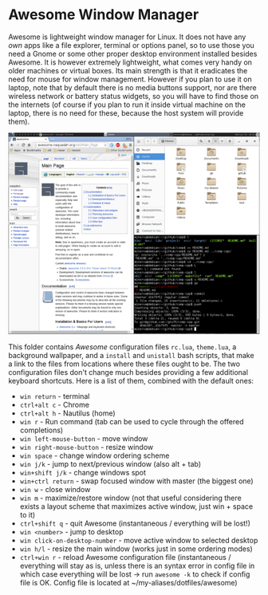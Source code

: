 Awesome Window Manager
======================
Awesome is lightweight window manager for Linux. It does not have any *own* apps like a file explorer, terminal or options panel, so to use those you need a Gnome or some other proper desktop environment installed besides Awesome. It is however extremely lightweight, what comes very handy on older machines or virtual boxes.
Its main strength is that it eradicates the need for mouse for window management. However if you plan to use it on laptop, note that by default there is no media buttons support, nor are there wireless network or battery status widgets, so you will have to find those on the internets (of course if you plan to run it inside virtual machine on the laptop, there is no need for these, because the host system will provide them).

![screenshot](/doc/awesome-screenshot.png)

This folder contains *Awesome* configuration files `rc.lua`, `theme.lua`, a background wallpaper, and a `install` and `unistall` bash scripts, that make a link to the files from locations where these files ought to be.
The two configuration files don't change much besides providing a few additional keyboard shortcuts. Here is a list of them, combined with the default ones:  
 
* `win return` - terminal
* `ctrl+alt c` - Chrome
* `ctrl+alt h` - Nautilus (home)
* `win r` - Run command (tab can be used to cycle through the offered completions)  
* `win left-mouse-button` - move window  
* `win right-mouse-button` - resize window  
* `win space` - change window ordering scheme  
* `win j/k` - jump to next/previous window (also alt + tab)  
* `win+shift j/k` - change windows spot  
* `win+ctrl return` - swap focused window with master (the biggest one)  
* `win w` - close window  
* `win m` - maximize/restore window (not that useful considering there exists a layout scheme that maximizes active window, just win + space to it)  
* `ctrl+shift q` - quit Awesome (instantaneous / everything will be lost!)  
* `win <number>` - jump to desktop  
* `win click-on-desktop-number` - move active window to selected desktop  
* `win h/l` - resize the main window (works just in some ordering modes)  
* `ctrl+win r` - reload Awesome configuration file (instantaneous / everything will stay as is, unless there is an syntax error in config file in which case everything will be lost -> run `awesome -k` to check if config file is OK. Config file is located at ~/my-aliases/dotfiles/awesome)  
	
